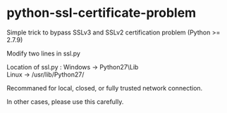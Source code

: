 # python-ssl-certificate-problem

Simple trick to bypass SSLv3 and SSLv2 certification problem (Python >= 2.7.9)

Modify two lines in ssl.py

Location of ssl.py : 
Windows -> Python27\Lib\
Linux -> /usr/lib/Python27/

Recommaned for local, closed, or fully trusted network connection.

In other cases, please use this carefully.

